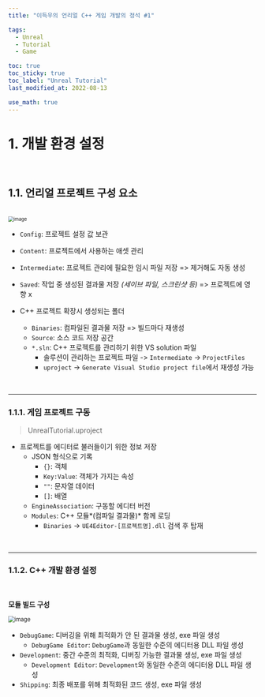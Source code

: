 ```yaml
---
title: "이득우의 언리얼 C++ 게임 개발의 정석 #1"

tags:
  - Unreal
  - Tutorial
  - Game

toc: true
toc_sticky: true
toc_label: "Unreal Tutorial"
last_modified_at: 2022-08-13

use_math: true
---
```

# 1. 개발 환경 설정
<br>

## 1.1. 언리얼 프로젝트 구성 요소
<br>

<img src="https://user-images.githubusercontent.com/93882395/210505817-14201f2b-74e5-4c50-9499-194752b26df5.png" alt="image" style="zoom: 67%;"/> 

*   `Config`: 프로젝트 설정 값 보관
*   `Content`: 프로젝트에서 사용하는 애셋 관리
*   `Intermediate`: 프로젝트 관리에 필요한 임시 파일 저장 => 제거해도 자동 생성
*   `Saved`: 작업 중 생성된 결과물 저장 *(세이브 파일, 스크린샷 등)* => 프로젝트에 영향 x

*   C++ 프로젝트 확장시 생성되는 폴더
    *   `Binaries`: 컴파일된 결과물 저장 => 빌드마다 재생성
    *   `Source`: 소스 코드 저장 공간
    *   `*.sln`: C++ 프로젝트를 관리하기 위한 VS solution 파일
        *   솔루션이 관리하는 프로젝트 파일 -> `Intermediate` -> `ProjectFiles`
        *   `uproject` -> `Generate Visual Studio project file`에서 재생성 가능

<br>

---

### 1.1.1. 게임 프로젝트 구동



<script src="https://gist.github.com/yj59/3ab5724895ffd7694e1e6c22aa2df6ed.js"></script>

>   UnrealTutorial.uproject

*   프로젝트를 에디터로 불러들이기 위한 정보 저장
    *   JSON 형식으로 기록
        *   `{}`: 객체
        *   `Key:Value`: 객체가 가지는 속성
        *   `""`: 문자열 데이터
        *   `[]`: 배열
    *   `EngineAssociation`: 구동할 에디터 버전
    *   `Modules`: C++ 모듈*(컴파일 결과물)* 함께 로딩
        *   `Binaries` -> `UE4Editor-[프로젝트명].dll` 검색 후 탑재

<br>

---

### 1.1.2. C++ 개발 환경 설정

<br>

**모듈 빌드 구성**

<img src="https://user-images.githubusercontent.com/93882395/210510210-13343762-d1f1-40ca-895e-36abbebacbf3.png" alt="image" style="zoom: 80%;"/> 

*   `DebugGame`: 디버깅을 위해 최적화가 안 된 결과물 생성, exe 파일 생성
    *   `DebugGame Editor`: `DebugGame`과 동일한 수준의 에디터용 DLL 파일 생성
*   `Development`: 중간 수준의 최적화, 디버징 가능한 결과물 생성, exe 파일 생성
    *   `Development Editor`: `Development`와 동일한 수준의 에디터용 DLL 파일 생성
*   `Shipping`: 최종 배포를 위해 최적화된 코드 생성, exe 파일 생성
